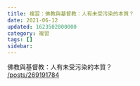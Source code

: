 ```yaml
---
title: 複習：佛教與基督教：人有未受污染的本質？
date: 2021-06-12
updated: 1623502800000
category: 複習
tags: []
sidebar: 
---
```


<p>佛教與基督教：人有未受污染的本質？<br/>
<a href="/posts/269191784" target="_blank">/posts/269191784</a></p>
<p> </p>
